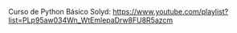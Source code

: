 Curso de Python Básico Solyd: https://www.youtube.com/playlist?list=PLp95aw034Wn_WtEmlepaDrw8FU8R5azcm

